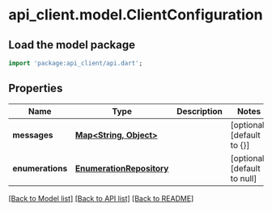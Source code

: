 # api_client.model.ClientConfiguration

## Load the model package
```dart
import 'package:api_client/api.dart';
```

## Properties
Name | Type | Description | Notes
------------ | ------------- | ------------- | -------------
**messages** | [**Map&lt;String, Object&gt;**](Object.md) |  | [optional] [default to {}]
**enumerations** | [**EnumerationRepository**](EnumerationRepository.md) |  | [optional] [default to null]

[[Back to Model list]](../README.md#documentation-for-models) [[Back to API list]](../README.md#documentation-for-api-endpoints) [[Back to README]](../README.md)


